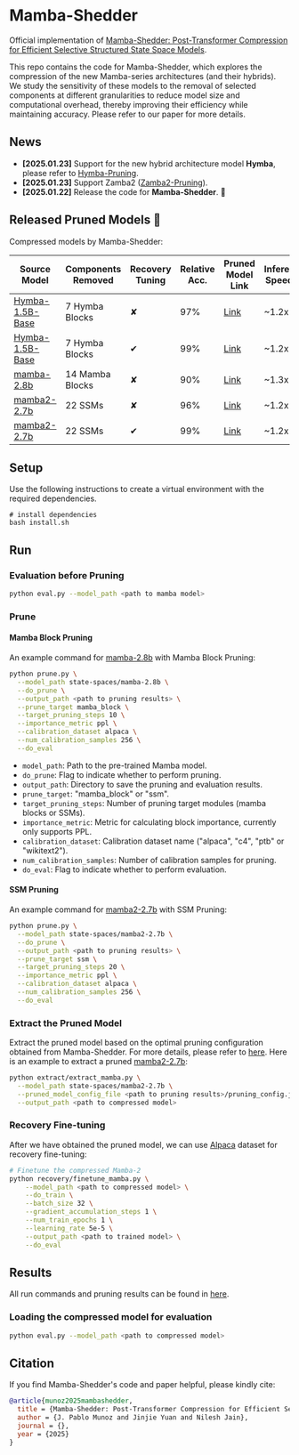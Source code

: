 # Mamba-Shedder

Official implementation of [Mamba-Shedder: Post-Transformer Compression for Efficient Selective Structured State Space Models]().

This repo contains the code for Mamba-Shedder, which explores the compression of the new Mamba-series architectures (and their hybrids). 
We study the sensitivity of these models to the removal of selected components at different granularities to reduce model size and computational overhead, thereby improving their efficiency while maintaining accuracy.
Please refer to our paper for more details.

## News
- **[2025.01.23]** Support for the new hybrid architecture model **Hymba**, please refer to [Hymba-Pruning](./hybrid/Hymba-Pruning).
- **[2025.01.23]** Support Zamba2 ([Zamba2-Pruning](./hybrid/Zamba2-Pruning)).
- **[2025.01.22]** Release the code for **Mamba-Shedder**. :tada:

## Released Pruned Models 🤗

Compressed models by Mamba-Shedder:

| Source Model                                                       | Components Removed | Recovery Tuning | Relative Acc. | Pruned Model Link                                                                      | Inference Speedup |
|--------------------------------------------------------------------|--------------------|-----------------|---------------|----------------------------------------------------------------------------------------|-------------------|
| [Hymba-1.5B-Base](https://huggingface.co/nvidia/Hymba-1.5B-Base)   | 7 Hymba Blocks     | ✘               | 97%           | [Link]()                 | ~1.2x             |
| [Hymba-1.5B-Base](https://huggingface.co/nvidia/Hymba-1.5B-Base)   | 7 Hymba Blocks     | ✔               | 99%           | [Link]()          | ~1.2x             |
| [mamba-2.8b](https://huggingface.co/state-spaces/mamba-2.8b)       | 14 Mamba Blocks    | ✘               | 90%           | [Link]()                      | ~1.3x             |
| [mamba2-2.7b](https://huggingface.co/state-spaces/mamba2-2.7b)     | 22 SSMs            | ✘               | 96%           | [Link]()        | ~1.2x             |
| [mamba2-2.7b](https://huggingface.co/state-spaces/mamba2-2.7b)     | 22 SSMs            | ✔               | 99%           | [Link]() | ~1.2x             |

## Setup

Use the following instructions to create a virtual environment with the required dependencies.

```
# install dependencies
bash install.sh
```

## Run

### Evaluation before Pruning

```bash
python eval.py --model_path <path to mamba model>
```

### Prune

#### Mamba Block Pruning

An example command for [mamba-2.8b](https://huggingface.co/state-spaces/mamba-2.8b) with Mamba Block Pruning:

```bash
python prune.py \
  --model_path state-spaces/mamba-2.8b \
  --do_prune \
  --output_path <path to pruning results> \
  --prune_target mamba_block \
  --target_pruning_steps 10 \
  --importance_metric ppl \
  --calibration_dataset alpaca \
  --num_calibration_samples 256 \
  --do_eval
```

- `model_path`: Path to the pre-trained Mamba model.
- `do_prune`: Flag to indicate whether to perform pruning.
- `output_path`: Directory to save the pruning and evaluation results.
- `prune_target`: "mamba_block" or "ssm".
- `target_pruning_steps`: Number of pruning target modules (mamba blocks or SSMs).
- `importance_metric`: Metric for calculating block importance, currently only supports PPL.
- `calibration_dataset`: Calibration dataset name ("alpaca", "c4", "ptb" or "wikitext2").
- `num_calibration_samples`: Number of calibration samples for pruning.
- `do_eval`: Flag to indicate whether to perform evaluation.

#### SSM Pruning

An example command for [mamba2-2.7b](https://huggingface.co/state-spaces/mamba2-2.7b) with SSM Pruning:

```bash
python prune.py \
  --model_path state-spaces/mamba2-2.7b \
  --do_prune \
  --output_path <path to pruning results> \
  --prune_target ssm \
  --target_pruning_steps 20 \
  --importance_metric ppl \
  --calibration_dataset alpaca \
  --num_calibration_samples 256 \
  --do_eval
```

### Extract the Pruned Model

Extract the pruned model based on the optimal pruning configuration obtained from Mamba-Shedder. 
For more details, please refer to [here](./extract). 
Here is an example to extract a pruned [mamba2-2.7b](https://huggingface.co/state-spaces/mamba2-2.7b):

```bash
python extract/extract_mamba.py \
  --model_path state-spaces/mamba2-2.7b \
  --pruned_model_config_file <path to pruning results>/pruning_config.json \
  --output_path <path to compressed model>
```

### Recovery Fine-tuning

After we have obtained the pruned model, we can use [Alpaca](https://huggingface.co/datasets/yahma/alpaca-cleaned) dataset for recovery fine-tuning:

```bash
# Finetune the compressed Mamba-2
python recovery/finetune_mamba.py \
    --model_path <path to compressed model> \
    --do_train \
    --batch_size 32 \
    --gradient_accumulation_steps 1 \
    --num_train_epochs 1 \
    --learning_rate 5e-5 \
    --output_path <path to trained model> \
    --do_eval
```

## Results

All run commands and pruning results can be found in [here](./results).

### Loading the compressed model for evaluation

```bash
python eval.py --model_path <path to compressed model>
```

## Citation
If you find Mamba-Shedder's code and paper helpful, please kindly cite:
```bibtex
@article{munoz2025mambashedder,
  title = {Mamba-Shedder: Post-Transformer Compression for Efficient Selective Structured State Space Models},
  author = {J. Pablo Munoz and Jinjie Yuan and Nilesh Jain},
  journal = {},
  year = {2025}
}
```

